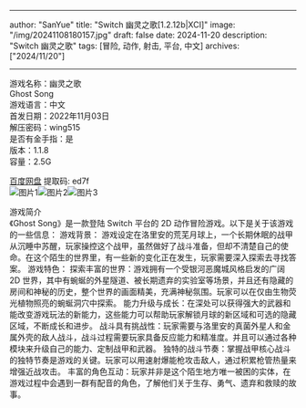 
---
author: "SanYue"
title: "Switch 幽灵之歌[1.2.12b|XCI]"
image: "/img/20241108180157.jpg"
draft: false
date: 2024-11-20
description: "Switch 幽灵之歌"
tags: [冒险, 动作, 射击, 平台, 中文]
archives: ["2024/11/20"]

---

游戏名称：幽灵之歌   
Ghost Song    
游戏语言：中文  
首发日期：2022年11月03日  
解压密码：wing515  
是否有金手指：是  
版本：1.1.8   
容量：2.5G

[百度网盘](https//pan.baidu.com/s/15Ws-9twQXUHIt6JS1jDLUQ) 提取码: ed7f  
![图片1](/img/8c9a59.jpg)![图片2](/img/1e1bf4.jpg)![图片3](/img/a0ed5e.jpg)  

游戏简介  
《Ghost Song》是一款登陆 Switch 平台的 2D 动作冒险游戏。以下是关于该游戏的一些信息：
游戏背景：
游戏设定在洛里安的荒芜月球上，一个长期休眠的战甲从沉睡中苏醒，玩家操控这个战甲，虽然做好了战斗准备，但却不清楚自己的使命。在这个陌生的世界里，有一些新的变化正在发生，玩家需要深入探索去寻找答案。
游戏特色：
探索丰富的世界：游戏拥有一个受银河恶魔城风格启发的广阔 2D 世界，其中有蜿蜒的外星隧道、被长期遗弃的实验室等场景，并且还有隐藏的房间和神秘的历史，整个世界的画面精美，充满神秘氛围。玩家可以在仅由生物荧光植物照亮的蜿蜒洞穴中探索。
能力升级与成长：在深处可以获得强大的武器和能改变游戏玩法的新能力，这些能力可以帮助玩家解锁月球的新区域和可选的隐藏区域，不断成长和进步。
战斗具有挑战性：玩家需要与洛里安的真菌外星人和金属外壳的敌人战斗，战斗过程需要玩家具备反应能力和精准度。并且可以通过各种模块来升级自己的能力、定制战甲和武器。
独特的战斗节奏：掌握战甲核心战斗的独特节奏是游戏的关键。玩家可以用速射爆能枪攻击敌人，通过积累枪管热量来增强近战攻击。
丰富的角色互动：玩家并非是这个陌生地方唯一被困的实体，在游戏过程中会遇到一群有配音的角色，了解他们关于生存、勇气、遗弃和救赎的故事。
